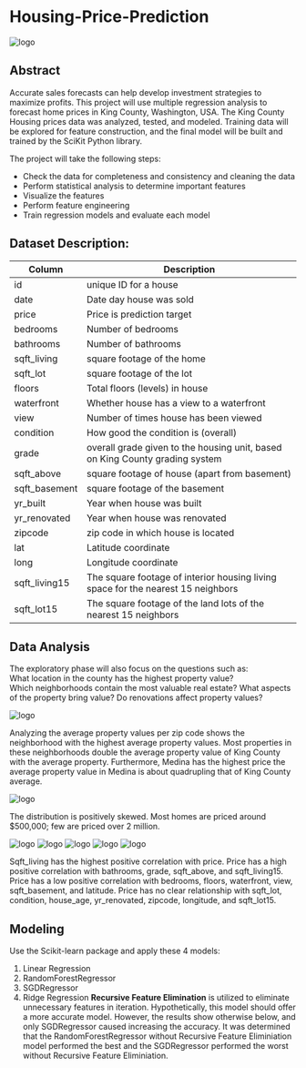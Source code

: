 # Housing-Price-Prediction

![logo](images/hpp.webp)

## Abstract
Accurate sales forecasts can help develop investment strategies to maximize profits. This project will use multiple regression analysis to forecast home prices in King County, Washington, USA. The King County Housing prices data was analyzed, tested, and modeled. Training data will be explored for feature construction, and the final model will be built and trained by the SciKit Python library.      
                              
The project will take the following steps:
- Check the data for completeness and consistency and cleaning the data
- Perform statistical analysis to determine important features
- Visualize the features
- Perform feature engineering
- Train regression models and evaluate each model

## Dataset Description:

| Column | Description |
| ----------- | ----------- |
| id | unique ID for a house |
| date | Date day house was sold |
| price | Price is prediction target |
| bedrooms | Number of bedrooms |
| bathrooms | Number of bathrooms |
| sqft_living | square footage of the home |
| sqft_lot | square footage of the lot |
| floors | Total floors (levels) in house |
| waterfront | Whether house has a view to a waterfront |
| view | Number of times house has been viewed |
| condition | How good the condition is (overall) |
| grade | overall grade given to the housing unit, based on King County grading system |
| sqft_above | square footage of house (apart from basement)|
| sqft_basement | square footage of the basement |
| yr_built | Year when house was built |
| yr_renovated | Year when house was renovated |
| zipcode | zip code in which house is located |
| lat | Latitude coordinate |
| long | Longitude coordinate |
| sqft_living15 | The square footage of interior housing living space for the nearest 15 neighbors |
| sqft_lot15 | The square footage of the land lots of the nearest 15 neighbors |

## Data Analysis

The exploratory phase will also focus on the questions such as:    
What location in the county has the highest property value?      
Which neighborhoods contain the most valuable real estate?
What aspects of the property bring value?
Do renovations affect property values?


![logo](images/fig1.png)

Analyzing the average property values per zip code shows the neighborhood with the highest average property values. Most properties in these neighborhoods double the average property value of King County with the average property.
Furthermore, Medina has the highest price the average property value in Medina is about quadrupling that of King County average.



![logo](images/fig3.png)

The distribution is positively skewed. Most homes are priced around $500,000; few are priced over 2 million.

![logo](images/fig6.png)
![logo](images/fig7.png)
![logo](images/fig9.png)
![logo](images/fig12.png)
![logo](images/fig13.png)

Sqft_living has the highest positive correlation with price.
Price has a high positive correlation with bathrooms, grade, sqft_above, and sqft_living15.
Price has a low positive correlation with bedrooms, floors, waterfront, view, sqft_basement, and latitude.
Price has no clear relationship with sqft_lot, condition, house_age, yr_renovated, zipcode, longitude, and sqft_lot15.

## Modeling
Use the Scikit-learn package and apply these 4 models:
1. Linear Regression 
2. RandomForestRegressor 
3. SGDRegressor 
4. Ridge Regression
**Recursive Feature Elimination** is utilized to eliminate unnecessary features in iteration.
Hypothetically, this model should offer a more accurate model. However, the results show otherwise below, and only SGDRegressor caused increasing the accuracy.
It was determined that the RandomForestRegressor without Recursive Feature Eliminiation model performed the best and the SGDRegressor performed the worst without Recursive Feature Eliminiation.